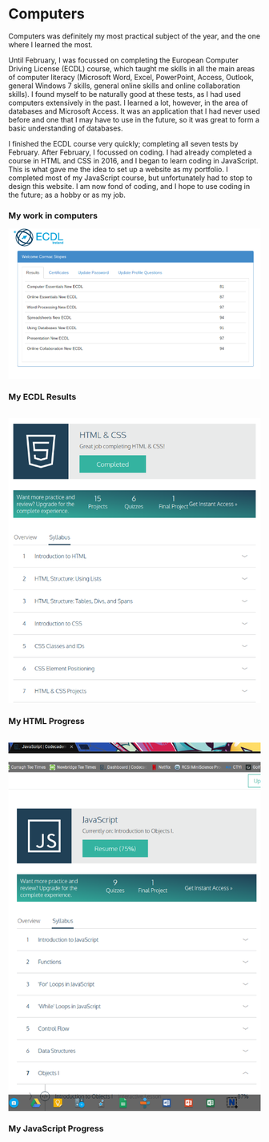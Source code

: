 
<html>
  <body>
  <h1>Computers</h1>
    <p>Computers was definitely my most practical subject of the year, and the one where I learned the most.</p>
    <p>Until February, I was focussed on completing the European Computer Driving License (ECDL) course, which taught me skills in all the main areas of computer literacy (Microsoft Word, Excel, PowerPoint, Access, Outlook, general Windows 7 skills, general online skills and online collaboration skills). I found myself to be naturally good at these tests, as I had used computers extensively in the past. I learned a lot, however, in the area of databases and Microsoft Access. It was an application that I had never used before and one that I may have to use in the future, so it was great to form a basic understanding of databases.</p>
    <p>I finished the ECDL course very quickly; completing all seven tests by February. After February, I focussed on coding. I had already completed a course in HTML and CSS in 2016, and I began to learn coding in JavaScript. This is what gave me the idea to set up a website as my portfolio. I completed most of my JavaScript course, but unfortunately had to stop to design this website. I am now fond of coding, and I hope to use coding in the future; as a hobby or as my job.</p>
    <h3>My work in computers</h3>
      <img src = "/pictures/Screenshot 2017-04-04 at 19.35.59.png" alt = "ECDL Results"><h3>My ECDL Results</h3><br>
      <img src = "/pictures/Screenshot 2017-04-05 at 19.38.04.png"><h3>My HTML Progress</h3><br>
      <img src = "/pictures/Screenshot 2017-05-24 at 18.11.56-1495645995895.png"><h3>My JavaScript Progress</h3>

  </body>
</html>
